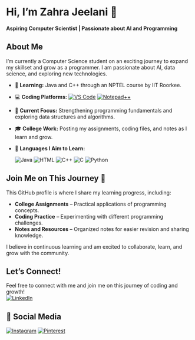 # Hi, I’m Zahra Jeelani 👋  
**Aspiring Computer Scientist | Passionate about AI and Programming**  


## About Me  
I’m currently a Computer Science student on an exciting journey to expand my skillset and grow as a programmer. I am passionate about AI, data science, and exploring new technologies.  

- 🌱 **Learning:** Java and C++ through an NPTEL course by IIT Roorkee.  
- 💻 **Coding Platforms:**  [![VS Code](https://img.shields.io/badge/Code-VS%20Code-blue?style=flat-square&logo=visual-studio-code&logoColor=white)]()
                             [![Notepad++](https://img.shields.io/badge/Editor-Notepad++-green?style=flat-square&logo=notepad%2B%2B&logoColor=white)]()
- 📘 **Current Focus:** Strengthening programming fundamentals and exploring data structures and algorithms.  
- 🎓 **College Work:** Posting my assignments, coding files, and notes as I learn and grow.
- 🚀 **Languages I Aim to Learn:**
  
  ![Java](https://img.shields.io/badge/-Java-red?style=flat-square&logo=Java&logoColor=white)  ![HTML](https://img.shields.io/badge/-HTML-orange?style=flat-square&logo=HTML5&logoColor=white)
  ![C++](https://img.shields.io/badge/-C++-blue?style=flat-square&logo=C%2B%2B&logoColor=white)
  ![C](https://img.shields.io/badge/-C-00599C?style=flat-square&logo=C&logoColor=white) ![Python](https://img.shields.io/badge/-Python-yellow?style=flat-square&logo=Python&logoColor=white)  


## Join Me on This Journey 🚀  
This GitHub profile is where I share my learning progress, including:  
- **College Assignments** – Practical applications of programming concepts.  
- **Coding Practice** – Experimenting with different programming challenges.  
- **Notes and Resources** – Organized notes for easier revision and sharing knowledge.  

I believe in continuous learning and am excited to collaborate, learn, and grow with the community.  

## Let’s Connect!  
Feel free to connect with me and join me on this journey of coding and growth!  
[![LinkedIn](https://img.shields.io/badge/-LinkedIn-blue?style=flat-square&logo=LinkedIn&logoColor=white)](linkedin.com/in/zahra-jeelani-8b92372a7/)

## 📸 Social Media  
[![Instagram](https://img.shields.io/badge/-Instagram-E4405F?style=flat-square&logo=Instagram&logoColor=white)](https://www.instagram.com/blissfulsoul_z/) [![Pinterest](https://img.shields.io/badge/-Pinterest-BD081C?style=flat-square&logo=Pinterest&logoColor=white)](https://in.pinterest.com/sabranafsi/)

